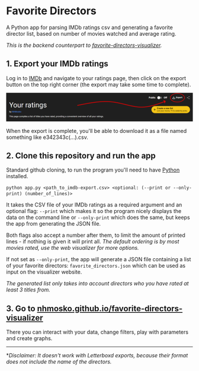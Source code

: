 # Favorite Directors
A Python app for parsing IMDb ratings csv and generating a favorite director list, based on number of movies watched and average rating.

_This is the backend counterpart to [favorite-directors-visualizer](https://github.com/nhmosko/favorite-directors-visualizer)._


## 1. Export your IMDb ratings
Log in to [IMDb](https://imdb.com) and navigate to your ratings page, then click on the export button on the top right corner (the export may take some time to complete).

![imdb ratings page with circled export button](images/imdb-export.png)

When the export is complete, you'll be able to download it as a file named something like e342343c(...).csv.

## 2. Clone this repository and run the app
Standard github cloning, to run the program you'll need to have [Python](https://www.python.org/downloads/) installed.

```
python app.py <path_to_imdb-export.csv> <optional: (--print or --only-print) (number_of_lines)>
```

It takes the CSV file of your IMDb ratings as a required argument and an optional flag: `--print` which makes it so the program nicely displays the data on the command line or `--only-print` which does the same, but keeps the app from generating the JSON file.

Both flags also accept a number after them, to limit the amount of printed lines - if nothing is given it will print all. _The default ordering is by most movies rated, use the web visualizer for more options._

If not set as `--only-print`, the app will generate a JSON file containing a list of your favorite directors: `favorite_directors.json` which can be used as input on the visualizer website.

_The generated list only takes into account directors who you have rated at least 3 titles from._

## 3. Go to [nhmosko.github.io/favorite-directors-visualizer](https://nhmosko.github.io/favorite-directors-visualizer) 
There you can interact with your data, change filters, play with parameters and create graphs.


-----------------------
*_Disclaimer: It doesn't work with Letterboxd exports, because their format does not include the name of the directors._
